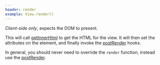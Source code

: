 ```yaml
---
header: render
example: View.render()
---
```


*Client-side only*, expects the DOM to present.

This will call [getInnerHtml](#getInnerHtml) to get the HTML for the view.  It will then set the attributes on the element, and finally invoke the [postRender](#postRender) hooks.

In general, you should never need to override the `render` function, instead use the [postRender](#postRender).

